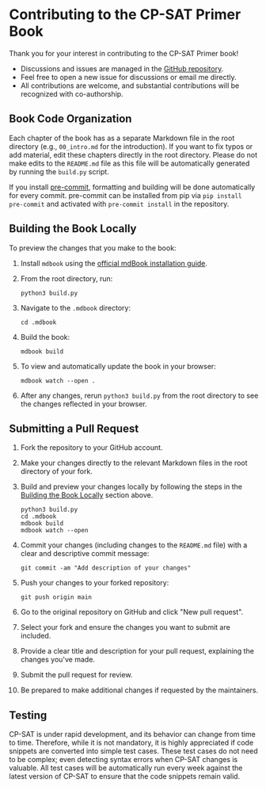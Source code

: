 # Contributing to the CP-SAT Primer Book

Thank you for your interest in contributing to the CP-SAT Primer book!

- Discussions and issues are managed in the [GitHub repository](https://github.com/d-krupke/cpsat-primer/issues).
- Feel free to open a new issue for discussions or email me directly.
- All contributions are welcome, and substantial contributions will be recognized with co-authorship.

## Book Code Organization

Each chapter of the book has as a separate Markdown file in the root directory (e.g., `00_intro.md` for the introduction).
If you want to fix typos or add material, edit these chapters directly in the root directory.
Please do not make edits to the `README.md` file as this file will be automatically generated by running the `build.py` script.

If you install [pre-commit](https://pre-commit.com/), formatting and building will be done automatically for every commit.
pre-commit can be installed from pip via `pip install pre-commit` and activated with `pre-commit install` in the repository.

## Building the Book Locally

To preview the changes that you make to the book:

1. Install `mdbook` using the [official mdBook installation guide](https://rust-lang.github.io/mdBook/guide/installation.html).

2. From the root directory, run:
   ```
   python3 build.py
   ```

3. Navigate to the `.mdbook` directory:
   ```
   cd .mdbook
   ```

4. Build the book:
   ```
   mdbook build
   ```

5. To view and automatically update the book in your browser:
   ```
   mdbook watch --open .
   ```

6. After any changes, rerun `python3 build.py` from the root directory to see the changes reflected in your browser.


## Submitting a Pull Request

1. Fork the repository to your GitHub account.

2. Make your changes directly to the relevant Markdown files in the root directory of your fork.

3. Build and preview your changes locally by following the steps in the [Building the Book Locally](#building-the-book-locally) section above.
   ```
   python3 build.py
   cd .mdbook
   mdbook build
   mdbook watch --open
   ```

4. Commit your changes (including changes to the `README.md` file) with a clear and descriptive commit message:
   ```
   git commit -am "Add description of your changes"
   ```

5. Push your changes to your forked repository:
   ```
   git push origin main
   ```

6. Go to the original repository on GitHub and click "New pull request".

7. Select your fork and ensure the changes you want to submit are included.

8. Provide a clear title and description for your pull request, explaining the changes you've made.

9. Submit the pull request for review.

10. Be prepared to make additional changes if requested by the maintainers.

## Testing

CP-SAT is under rapid development, and its behavior can change from time to time.
Therefore, while it is not mandatory, it is highly appreciated if code snippets are
converted into simple test cases. These test cases do not need to be complex;
even detecting syntax errors when CP-SAT changes is valuable.
All test cases will be automatically run every week against the latest version
of CP-SAT to ensure that the code snippets remain valid.


